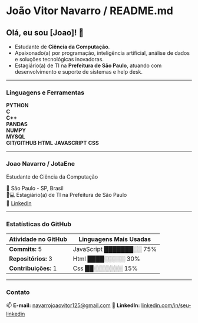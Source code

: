 # João Vitor Navarro / README.md

## Olá, eu sou [Joao]! 👋

- Estudante de **Ciência da Computação**.
- Apaixonado(a) por programação, inteligência artificial, análise de dados e soluções tecnológicas inovadoras.
- Estagiário(a) de TI na **Prefeitura de São Paulo**, atuando com desenvolvimento e suporte de sistemas e help desk.

---

### Linguagens e Ferramentas

**PYTHON**   
**C**  
**C++**    
**PANDAS**  
**NUMPY**  
**MYSQL**   
**GIT/GITHUB**
**HTML**
**JAVASCRIPT**
**CSS**

---

### Joao Navarro / JotaEne

Estudante de Ciência da Computação 

📍 São Paulo - SP, Brasil  
👨💻 Estagiário(a) de TI na Prefeitura de São Paulo  
🔗 [LinkedIn](www.linkedin.com/in/joão-navarro)  

---

### Estatísticas do GitHub

| Atividade no GitHub       | Linguagens Mais Usadas       |
|---------------------------|------------------------------|
| **Commits:** 5            | JavaScript   ███████░░ 75%   |
| **Repositórios:** 3       | Html         ████░░░░░ 30%   |
| **Contribuições:** 1      | Css          ██░░░░░░░ 15%   |

---

### Contato

📫 **E-mail:** navarrojoaovitor125@gmail.com 
💼 **LinkedIn:** [linkedin.com/in/seu-linkedin](www.linkedin.com/in/joão-navarro)  
